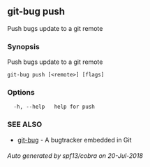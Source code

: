 ## git-bug push

Push bugs update to a git remote

### Synopsis

Push bugs update to a git remote

```
git-bug push [<remote>] [flags]
```

### Options

```
  -h, --help   help for push
```

### SEE ALSO

* [git-bug](git-bug.md)	 - A bugtracker embedded in Git

###### Auto generated by spf13/cobra on 20-Jul-2018

